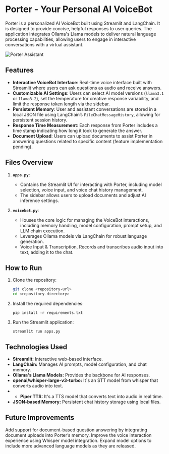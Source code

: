 # Porter - Your Personal AI VoiceBot

Porter is a personalized AI VoiceBot built using Streamlit and LangChain. It is designed to provide concise, helpful responses to user queries. The application integrates Ollama's Llama models to deliver natural language processing capabilities, allowing users to engage in interactive conversations with a virtual assistant.

![Porter Assistant](./Pipline.png)

## Features

- **Interactive VoiceBot Interface**: Real-time voice interface built with Streamlit where users can ask questions as audio and receive answers.
- **Customizable AI Settings**: Users can select AI model versions (`llama3.1` or `llama3.2`), set the temperature for creative response variability, and limit the response token length via the sidebar.
- **Persistent Memory**: User and assistant conversations are stored in a local JSON file using LangChain’s `FileChatMessageHistory`, allowing for persistent session history.
- **Response Time Measurement**: Each response from Porter includes a time stamp indicating how long it took to generate the answer.
- **Document Upload**: Users can upload documents to assist Porter in answering questions related to specific content (feature implementation pending).

## Files Overview

1. **`apps.py`**:
   - Contains the Streamlit UI for interacting with Porter, including model selection, voice input, and voice chat history management.
   - The sidebar allows users to upload documents and adjust AI inference settings.
   
2. **`voicebot.py`**:
   - Houses the core logic for managing the VoiceBot interactions, including memory handling, model configuration, prompt setup, and LLM chain execution.
   - Leverages Ollama models via LangChain for robust language generation.
   - Voice Input & Transcription, Records and transcribes audio input into text, adding it to the chat.

## How to Run

1. Clone the repository:
   ```bash
   git clone <repository-url>
   cd <repository-directory>

2. Install the required dependencies:

   ```pip install -r requirements.txt```
   
4. Run the Streamlit application:

   ```streamlit run apps.py```

## Technologies Used
- **Streamlit:** Interactive web-based interface.
- **LangChain:** Manages AI prompts, model configuration, and chat memory.
- **Ollama's Llama Models:** Provides the backbone for AI responses.
- **openai/whisper-large-v3-turbo:** It`s an STT model from whisper that converts audio into text.
- - **Piper TTS:** It's a TTS model that converts text into audio in real time.
- **JSON-based Memory:** Persistent chat history storage using local files.

## Future Improvements
Add support for document-based question answering by integrating document uploads into Porter’s memory.
Improve the voice interaction experience using Whisper model integration.
Expand model options to include more advanced language models as they are released.
